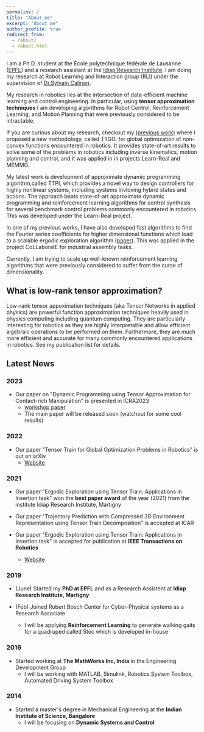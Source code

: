 ```yaml
---
permalink: /
title: "About me"
excerpt: "About me"
author_profile: true
redirect_from: 
  - /about/
  - /about.html
---
```



I am a Ph.D. student at the École polytechnique fédérale de Lausanne ([EPFL](https://www.epfl.ch/en/)) and a research assistant at the [Idiap Research Institute](https://www.idiap.ch/en). I am doing my research at Robot Learning and Interaction group (RLI) under the supervision of [Dr.Sylvain Calinon](https://calinon.ch/).  


My research in robotics lies at the intersection of data-efficient machine learning and control engineering. In particular, using **tensor approximation techniques** I am developing algorithms for Robot Control, Reinforcement Learning, and Motion Planning that were previously considered to be intractable. 

If you are curious about my research, checkout my [(previous work)]((https://sites.google.com/view/ttgo/home)) where I proposed a new methodology, called TTGO, for global optimization of non-convex functions encountered in robotics. It provides state-of-art results to solve some of the problems in robotics including inverse kinematics, motion planning and control, and it was applied in in projects Learn-Real and MEMMO.

My latest work is development of approximate dynamic programming algorithm,called TTPI, which provides a novel way to design controllers for highly nonlinear systems, including systems invloving hybrid states and actions. The approach beats state-of-art approximate dynamic programming and reinforcement learning algorithms for control synthesis for several benchmark control problems commonly encountered in robotics. This was developed under the Learn-Real project.

 In one of my previous works, I have also developed fast algorithms to find the Fourier series coefficients for higher dimensional functions which lead to a scalable ergodic exploration algorithm ([paper](https://sites.google.com/view/ergodic-exploration/)). This was applied in the project CoLLaboratE for industrial assembly tasks.

 Currently, I am trying to scale up well-known reinforcement learning algorithms that were previously considered to suffer from the curse of dimensionality.

## What is low-rank tensor approximation?

Low-rank tensor appoximation techniques (aka Tensor Networks in applied physics) are powerful function approximation techniques heavily used in physics computing including quantum computing. They are particularly interesting for robotics as they are highly interpretable and  allow efficient algebraic operations to be performed on them. Furthermore, they are much more efficient and accurate for many commonly encountered applications in robotics. See my publication list for details.  
 
## Latest News

### 2023
- Our paper on "Dynamic Programming using Tensor Approximation for Contact-rich Manipulation" is presented in ICRA2023 
  - [workshop paper](https://openreview.net/pdf?id=nhiMzuaPoP)
  - The main paper will be released soon (watchout for some cool results)


### 2022
- Our paper "Tensor Train for Global Optimization Problems in Robotics" is out on arXiv 
  - [Website](https://sites.google.com/view/ttgo/home)

### 2021
- Our paper "Ergodic Exploration using Tensor Train: Applications in Insertion task" won the **best paper award** of the year (2021) from the institute Idiap Research Institute, Martigny

- Our paper "Trajectory Prediction with Compressed 3D Environment Representation using Tensor Train Decomposition" is accepted at ICAR  

- Our paper "Ergodic Exploration using Tensor Train: Applications in Insertion task" is accepted for publication at **IEEE Transactions on Robotics**
  - [Website](https://sites.google.com/view/ergodic-exploration/)

### 2019
- (June) Started my **PhD at EPFL** and as a Research Assistent at **Idiap Research Institute, Martigny** 

- (Feb) Joined Robert Bosch Center for Cyber-Physical systems as a Research Associate
  - I will be applying **Reinforcement Learning** to generate walking gaits for a quadruped called Stoc which is developed in-house

### 2016
- Started working at **The MathWorks Inc, India** in the Engineering Development Group
  - I will be working with MATLAB, Simulink, Robotics System Toolbox, Automated Driving System Toolbox 

### 2014
- Started a master's degree in Mechanical Engineering at the **Indian Institute of Science, Bangalore**
  - I will be focusing on **Dynamic Systems and Control**
